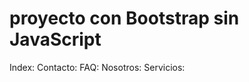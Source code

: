 # proyecto con Bootstrap sin JavaScript

Index:
<meta name="description" content="Somos la empresa lider en ayudarte a vender por internet">
    <meta name="keyword" content="paginas web, redes sociales, google ads, posicionamiento,facebook, instagram">
Contacto:
<meta name="description" content="Más de 5 años de experiencia avalan nuestro compromiso con tu empresa">
    <meta name="keyword" content="paginas  web, redes sociales, google ads, vender por internet, paginas web economicas">
FAQ:
 <meta name="description" content="Si no estas en internet, no existis. Te ayudamos a revertirlo en 24 hs">
    <meta name="keyword" content="manejo de redes sociales, publicidad en google, paginas web, e-commerce">
Nosotros:
 <meta name="description" content="Creamos la pagina que necesitas para llegar a tus clientes">
    <meta name="keyword" content="google ads, paginas web, redes sociales, mas seguidores, mas ventas, branding">
Servicios:
 <meta name="description" content="Sitios web profesionales y optimizados para el posicionamiento en buscadores.">
    <meta name="keyword" content="SEO, comunidad, ventas on line, pagina web, redes profesionales, diseño, copy">
